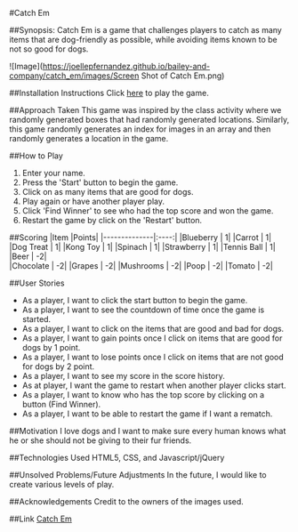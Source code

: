 #Catch Em

##Synopsis:
Catch Em is a game that challenges players to catch as many items that are dog-friendly as possible, while avoiding items known to be not so good for dogs.

![Image](https://joellepfernandez.github.io/bailey-and-company/catch_em/images/Screen Shot of Catch Em.png)

##Installation Instructions
Click [here](https://joellepfernandez.github.io/bailey-and-company/catch_em/index.html) to play the game.

##Approach Taken
This game was inspired by the class activity where we randomly generated boxes that had randomly generated locations. Similarly, this game randomly generates an index for images in an array and then randomly generates a location in the game.

##How to Play
1. Enter your name.
2. Press the 'Start' button to begin the game.
3. Click on as many items that are good for dogs.
4. Play again or have another player play.
5. Click 'Find Winner' to see who had the top score and won the game.
6. Restart the game by click on the 'Restart' button.

##Scoring
|Item          |Points|
|--------------|:----:|
|Blueberry     |     1|
|Carrot        |     1|
|Dog Treat     |     1|
|Kong Toy      |     1|
|Spinach       |     1|
|Strawberry    |     1|
|Tennis Ball   |     1|
|Beer          |    -2|  
|Chocolate     |    -2|
|Grapes        |    -2|
|Mushrooms     |    -2|
|Poop          |    -2|
|Tomato        |    -2|

##User Stories
* As a player, I want to click the start button to begin the game.
* As a player, I want to see the countdown of time once the game is started.
* As a player, I want to click on the items that are good and bad for dogs.
* As a player, I want to gain points once I click on items that are good for dogs by 1 point.
* As a player, I want to lose points once I click on items that are not good for dogs by 2 point.
* As a player, I want to see my score in the score history.
* As at player, I want the game to restart when another player clicks start.
* As a player, I want to know who has the top score by clicking on a button (Find Winner).
* As a player, I want to be able to restart the game if I want a rematch.

##Motivation
I love dogs and I want to make sure every human knows what he or she should not be giving to their fur friends.

##Technologies Used
HTML5, CSS, and Javascript/jQuery

##Unsolved Problems/Future Adjustments
In the future, I would like to create various levels of play.

##Acknowledgements
Credit to the owners of the images used.

##Link
[Catch Em](https://joellepfernandez.github.io/bailey-and-company/catch_em/index.html)
